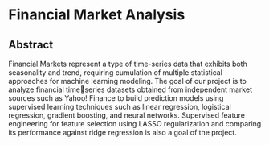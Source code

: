 # Financial Market Analysis

## Abstract
Financial Markets represent a type of time-series data that exhibits both seasonality and trend, requiring cumulation of multiple statistical approaches for machine learning modeling. The goal of our project is to analyze financial timeseries datasets obtained from independent market sources such as Yahoo! Finance to build prediction models using supervised learning techniques such as linear regression, logistical regression, gradient boosting, and neural networks. Supervised feature engineering for feature selection using LASSO regularization and comparing its performance against ridge regression is also a goal of the project.

